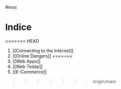 #moc

# Indice
<<<<<<< HEAD
1. [[Connecting to the Internet]]
2. [[Online Dangers]]
=======
1. [[Web Apps]]
2. [[Web Today]]
3. [[E-Commerce]]
>>>>>>> origin/main
